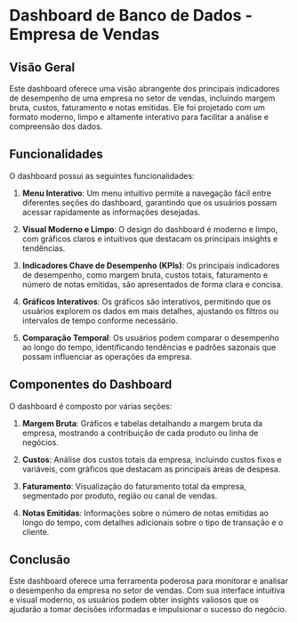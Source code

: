 # Dashboard de Banco de Dados - Empresa de Vendas

## Visão Geral

Este dashboard oferece uma visão abrangente dos principais indicadores de desempenho de uma empresa no setor de vendas, incluindo margem bruta, custos, faturamento e notas emitidas. Ele foi projetado com um formato moderno, limpo e altamente interativo para facilitar a análise e compreensão dos dados.

## Funcionalidades

O dashboard possui as seguintes funcionalidades:

1. **Menu Interativo**: Um menu intuitivo permite a navegação fácil entre diferentes seções do dashboard, garantindo que os usuários possam acessar rapidamente as informações desejadas.

2. **Visual Moderno e Limpo**: O design do dashboard é moderno e limpo, com gráficos claros e intuitivos que destacam os principais insights e tendências.

3. **Indicadores Chave de Desempenho (KPIs)**: Os principais indicadores de desempenho, como margem bruta, custos totais, faturamento e número de notas emitidas, são apresentados de forma clara e concisa.

4. **Gráficos Interativos**: Os gráficos são interativos, permitindo que os usuários explorem os dados em mais detalhes, ajustando os filtros ou intervalos de tempo conforme necessário.

5. **Comparação Temporal**: Os usuários podem comparar o desempenho ao longo do tempo, identificando tendências e padrões sazonais que possam influenciar as operações da empresa.

## Componentes do Dashboard

O dashboard é composto por várias seções:

1. **Margem Bruta**: Gráficos e tabelas detalhando a margem bruta da empresa, mostrando a contribuição de cada produto ou linha de negócios.

2. **Custos**: Análise dos custos totais da empresa, incluindo custos fixos e variáveis, com gráficos que destacam as principais áreas de despesa.

3. **Faturamento**: Visualização do faturamento total da empresa, segmentado por produto, região ou canal de vendas.

4. **Notas Emitidas**: Informações sobre o número de notas emitidas ao longo do tempo, com detalhes adicionais sobre o tipo de transação e o cliente.

## Conclusão

Este dashboard oferece uma ferramenta poderosa para monitorar e analisar o desempenho da empresa no setor de vendas. Com sua interface intuitiva e visual moderno, os usuários podem obter insights valiosos que os ajudarão a tomar decisões informadas e impulsionar o sucesso do negócio.
